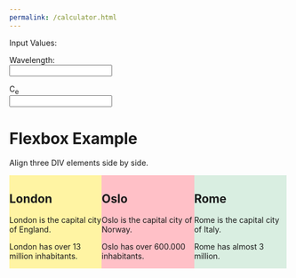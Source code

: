 ```yaml
---
permalink: /calculator.html
---
```

Input Values:
<p>Wavelength:<br><input type="number" id=wavelength></p>
<p>C<sub>e</sub><br><input type="text" id=C_e></p>
<head>
<style>
.mycontainer {
  display: flex;
}
.mycontainer > div {
  width:33%;
}
</style>
</head>
<body>

<h1>Flexbox Example</h1>

<p>Align three DIV elements side by side.</p>

<div class="mycontainer">

  <div style="background-color:#FFF4A3;">
    <h2>London</h2>
    <p>London is the capital city of England.</p>
    <p>London has over 13 million inhabitants.</p>
  </div>
  
  <div style="background-color:#FFC0C7;">
    <h2>Oslo</h2>
    <p>Oslo is the capital city of Norway.</p>
    <p>Oslo has over 600.000 inhabitants.</p>
  </div>
  
  <div style="background-color:#D9EEE1;">
    <h2>Rome</h2>
    <p>Rome is the capital city of Italy.</p>
    <p>Rome has almost 3 million.</p>
  </div>

</div>

</body>
